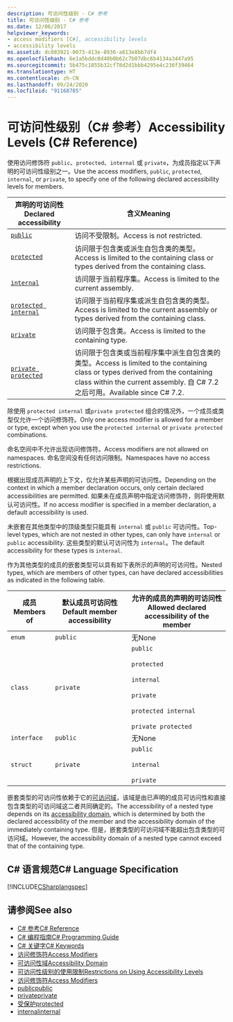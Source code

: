 ```yaml
---
description: 可访问性级别 - C# 参考
title: 可访问性级别 - C# 参考
ms.date: 12/06/2017
helpviewer_keywords:
- access modifiers [C#], accessibility levels
- accessibility levels
ms.assetid: dc083921-0073-413e-8936-a613e8bb7df4
ms.openlocfilehash: 6e1a5bddc0d40b0b62c7b07dbc6b4134a3447a95
ms.sourcegitcommit: 5b475c1855b32cf78d2d1bbb4295e4c236f39464
ms.translationtype: HT
ms.contentlocale: zh-CN
ms.lasthandoff: 09/24/2020
ms.locfileid: "91168785"
---
```

# <a name="accessibility-levels-c-reference"></a><span data-ttu-id="367b7-103">可访问性级别（C# 参考）</span><span class="sxs-lookup"><span data-stu-id="367b7-103">Accessibility Levels (C# Reference)</span></span>

<span data-ttu-id="367b7-104">使用访问修饰符 `public`、`protected`、`internal` 或 `private`，为成员指定以下声明的可访问性级别之一。</span><span class="sxs-lookup"><span data-stu-id="367b7-104">Use the access modifiers, `public`, `protected`, `internal`, or `private`, to specify one of the following declared accessibility levels for members.</span></span>  
  
|<span data-ttu-id="367b7-105">声明的可访问性</span><span class="sxs-lookup"><span data-stu-id="367b7-105">Declared accessibility</span></span>|<span data-ttu-id="367b7-106">含义</span><span class="sxs-lookup"><span data-stu-id="367b7-106">Meaning</span></span>|  
|----------------------------|-------------|  
|[`public`](public.md)|<span data-ttu-id="367b7-107">访问不受限制。</span><span class="sxs-lookup"><span data-stu-id="367b7-107">Access is not restricted.</span></span>|  
|[`protected`](protected.md)|<span data-ttu-id="367b7-108">访问限于包含类或派生自包含类的类型。</span><span class="sxs-lookup"><span data-stu-id="367b7-108">Access is limited to the containing class or types derived from the containing class.</span></span>|  
|[`internal`](internal.md)|<span data-ttu-id="367b7-109">访问限于当前程序集。</span><span class="sxs-lookup"><span data-stu-id="367b7-109">Access is limited to the current assembly.</span></span>|  
|[`protected internal`](protected-internal.md)|<span data-ttu-id="367b7-110">访问限于当前程序集或派生自包含类的类型。</span><span class="sxs-lookup"><span data-stu-id="367b7-110">Access is limited to the current assembly or types derived from the containing class.</span></span>|  
|[`private`](private.md)|<span data-ttu-id="367b7-111">访问限于包含类。</span><span class="sxs-lookup"><span data-stu-id="367b7-111">Access is limited to the containing type.</span></span>|  
|[`private protected`](private-protected.md)|<span data-ttu-id="367b7-112">访问限于包含类或当前程序集中派生自包含类的类型。</span><span class="sxs-lookup"><span data-stu-id="367b7-112">Access is limited to the containing class or types derived from the containing class within the current assembly.</span></span> <span data-ttu-id="367b7-113">自 C# 7.2 之后可用。</span><span class="sxs-lookup"><span data-stu-id="367b7-113">Available since C# 7.2.</span></span> |  
  
 <span data-ttu-id="367b7-114">除使用 `protected internal` 或`private protected` 组合的情况外，一个成员或类型仅允许一个访问修饰符。</span><span class="sxs-lookup"><span data-stu-id="367b7-114">Only one access modifier is allowed for a member or type, except when you use the `protected internal` or `private protected` combinations.</span></span>  
  
 <span data-ttu-id="367b7-115">命名空间中不允许出现访问修饰符。</span><span class="sxs-lookup"><span data-stu-id="367b7-115">Access modifiers are not allowed on namespaces.</span></span> <span data-ttu-id="367b7-116">命名空间没有任何访问限制。</span><span class="sxs-lookup"><span data-stu-id="367b7-116">Namespaces have no access restrictions.</span></span>  
  
 <span data-ttu-id="367b7-117">根据出现成员声明的上下文，仅允许某些声明的可访问性。</span><span class="sxs-lookup"><span data-stu-id="367b7-117">Depending on the context in which a member declaration occurs, only certain declared accessibilities are permitted.</span></span> <span data-ttu-id="367b7-118">如果未在成员声明中指定访问修饰符，则将使用默认可访问性。</span><span class="sxs-lookup"><span data-stu-id="367b7-118">If no access modifier is specified in a member declaration, a default accessibility is used.</span></span>  
  
 <span data-ttu-id="367b7-119">未嵌套在其他类型中的顶级类型只能具有 `internal` 或 `public` 可访问性。</span><span class="sxs-lookup"><span data-stu-id="367b7-119">Top-level types, which are not nested in other types, can only have `internal` or `public` accessibility.</span></span> <span data-ttu-id="367b7-120">这些类型的默认可访问性为 `internal`。</span><span class="sxs-lookup"><span data-stu-id="367b7-120">The default accessibility for these types is `internal`.</span></span>  
  
 <span data-ttu-id="367b7-121">作为其他类型的成员的嵌套类型可以具有如下表所示的声明的可访问性。</span><span class="sxs-lookup"><span data-stu-id="367b7-121">Nested types, which are members of other types, can have declared accessibilities as indicated in the following table.</span></span>  
  
|<span data-ttu-id="367b7-122">成员</span><span class="sxs-lookup"><span data-stu-id="367b7-122">Members of</span></span>|<span data-ttu-id="367b7-123">默认成员可访问性</span><span class="sxs-lookup"><span data-stu-id="367b7-123">Default member accessibility</span></span>|<span data-ttu-id="367b7-124">允许的成员的声明的可访问性</span><span class="sxs-lookup"><span data-stu-id="367b7-124">Allowed declared accessibility of the member</span></span>|  
|----------------|----------------------------------|--------------------------------------------------|  
|`enum`|`public`|<span data-ttu-id="367b7-125">无</span><span class="sxs-lookup"><span data-stu-id="367b7-125">None</span></span>|  
|`class`|`private`|`public`<br /><br /> `protected`<br /><br /> `internal`<br /><br /> `private`<br /><br /> `protected internal` <br /><br />`private protected`|  
|`interface`|`public`|<span data-ttu-id="367b7-126">无</span><span class="sxs-lookup"><span data-stu-id="367b7-126">None</span></span>|  
|`struct`|`private`|`public`<br /><br /> `internal`<br /><br /> `private`|  
  
 <span data-ttu-id="367b7-127">嵌套类型的可访问性依赖于它的[可访问域](./accessibility-domain.md)，该域是由已声明的成员可访问性和直接包含类型的可访问域这二者共同确定的。</span><span class="sxs-lookup"><span data-stu-id="367b7-127">The accessibility of a nested type depends on its [accessibility domain](./accessibility-domain.md), which is determined by both the declared accessibility of the member and the accessibility domain of the immediately containing type.</span></span> <span data-ttu-id="367b7-128">但是，嵌套类型的可访问域不能超出包含类型的可访问域。</span><span class="sxs-lookup"><span data-stu-id="367b7-128">However, the accessibility domain of a nested type cannot exceed that of the containing type.</span></span>  
  
## <a name="c-language-specification"></a><span data-ttu-id="367b7-129">C# 语言规范</span><span class="sxs-lookup"><span data-stu-id="367b7-129">C# Language Specification</span></span>  

 [!INCLUDE[CSharplangspec](~/includes/csharplangspec-md.md)]  
  
## <a name="see-also"></a><span data-ttu-id="367b7-130">请参阅</span><span class="sxs-lookup"><span data-stu-id="367b7-130">See also</span></span>

- [<span data-ttu-id="367b7-131">C# 参考</span><span class="sxs-lookup"><span data-stu-id="367b7-131">C# Reference</span></span>](../index.md)
- [<span data-ttu-id="367b7-132">C# 编程指南</span><span class="sxs-lookup"><span data-stu-id="367b7-132">C# Programming Guide</span></span>](../../programming-guide/index.md)
- [<span data-ttu-id="367b7-133">C# 关键字</span><span class="sxs-lookup"><span data-stu-id="367b7-133">C# Keywords</span></span>](./index.md)
- [<span data-ttu-id="367b7-134">访问修饰符</span><span class="sxs-lookup"><span data-stu-id="367b7-134">Access Modifiers</span></span>](./access-modifiers.md)
- [<span data-ttu-id="367b7-135">可访问性域</span><span class="sxs-lookup"><span data-stu-id="367b7-135">Accessibility Domain</span></span>](./accessibility-domain.md)
- [<span data-ttu-id="367b7-136">可访问性级别的使用限制</span><span class="sxs-lookup"><span data-stu-id="367b7-136">Restrictions on Using Accessibility Levels</span></span>](./restrictions-on-using-accessibility-levels.md)
- [<span data-ttu-id="367b7-137">访问修饰符</span><span class="sxs-lookup"><span data-stu-id="367b7-137">Access Modifiers</span></span>](../../programming-guide/classes-and-structs/access-modifiers.md)
- [<span data-ttu-id="367b7-138">public</span><span class="sxs-lookup"><span data-stu-id="367b7-138">public</span></span>](./public.md)
- [<span data-ttu-id="367b7-139">private</span><span class="sxs-lookup"><span data-stu-id="367b7-139">private</span></span>](./private.md)
- [<span data-ttu-id="367b7-140">受保护</span><span class="sxs-lookup"><span data-stu-id="367b7-140">protected</span></span>](./protected.md)
- [<span data-ttu-id="367b7-141">internal</span><span class="sxs-lookup"><span data-stu-id="367b7-141">internal</span></span>](./internal.md)
